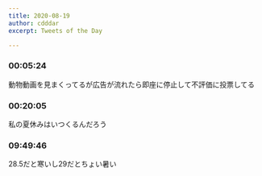 ```yaml
---
title: 2020-08-19
author: cdddar
excerpt: Tweets of the Day

---
```


### 00:05:24

動物動画を見まくってるが広告が流れたら即座に停止して不評価に投票してる

### 00:20:05

私の夏休みはいつくるんだろう

### 09:49:46

28.5だと寒いし29だとちょい暑い
